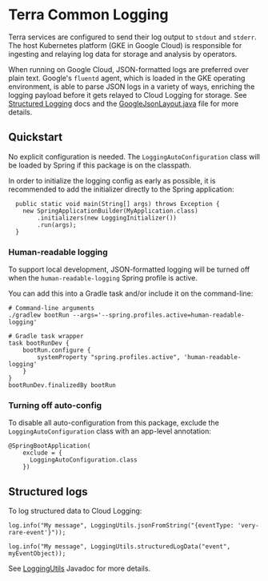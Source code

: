 # Terra Common Logging

Terra services are configured to send their log output to `stdout` and `stderr`.
The host Kubernetes platform (GKE in Google Cloud) is responsible for ingesting
and relaying log data for storage and analysis by operators.

When running on Google Cloud, JSON-formatted logs are preferred over plain text. 
Google's `fluentd` agent, which is loaded in the GKE operating environment, is
able to parse JSON logs in a variety of ways, enriching the logging payload
before it gets relayed to Cloud Logging for storage. See 
[Structured Logging](https://cloud.google.com/logging/docs/structured-logging#special-payload-fields) docs
and the [GoogleJsonLayout.java](GoogleJsonLayout.java) file for more details.

## Quickstart

No explicit configuration is needed. The `LoggingAutoConfiguration` class will
be loaded by Spring if this package is on the classpath.

In order to initialize the logging config as early as possible, it is 
recommended to add the initializer directly to the Spring application:

```
  public static void main(String[] args) throws Exception {
    new SpringApplicationBuilder(MyApplication.class)
        .initializers(new LoggingInitializer())
        .run(args);
  }
```

### Human-readable logging

To support local development, JSON-formatted logging will be turned off when the
`human-readable-logging` Spring profile is active.

You can add this into a Gradle task and/or include it on the command-line:

```
# Command-line arguments
./gradlew bootRun --args='--spring.profiles.active=human-readable-logging'

# Gradle task wrapper
task bootRunDev {
    bootRun.configure {
        systemProperty "spring.profiles.active", 'human-readable-logging'
    }
}
bootRunDev.finalizedBy bootRun
```

### Turning off auto-config

To disable all auto-configuration from this package, exclude the 
`LoggingAutoConfiguration` class with an app-level annotation:

```
@SpringBootApplication(
    exclude = {
      LoggingAutoConfiguration.class
    })
```

## Structured logs

To log structured data to Cloud Logging:

```
log.info("My message", LoggingUtils.jsonFromString("{eventType: 'very-rare-event'}"));

log.info("My message", LoggingUtils.structuredLogData("event", myEventObject));
```

See [LoggingUtils](LoggingUtils.java) Javadoc for more details.